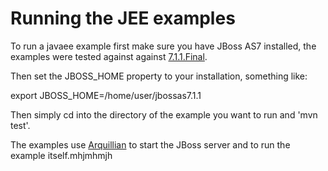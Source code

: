 Running the JEE examples
========================

To run a javaee example first make sure you have JBoss AS7 installed, the examples were tested against against [7.1.1.Final](http://www.jboss.org/jbossas/downloads/).

Then set the JBOSS_HOME property to your installation, something like:

export JBOSS_HOME=/home/user/jbossas7.1.1

Then simply cd into the directory of the example you want to run and 'mvn test'.

The examples use [Arquillian](http://www.jboss.org/arquillian.html) to start the JBoss server and to run the example itself.mhjmhmjh
